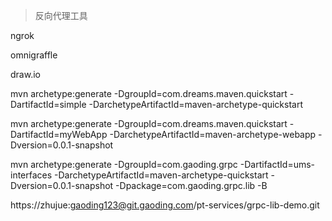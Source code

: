 > 反向代理工具

ngrok

omnigraffle

draw.io







mvn archetype:generate -DgroupId=com.dreams.maven.quickstart -DartifactId=simple -DarchetypeArtifactId=maven-archetype-quickstart





mvn archetype:generate -DgroupId=com.dreams.maven.quickstart -DartifactId=myWebApp -DarchetypeArtifactId=maven-archetype-webapp -Dversion=0.0.1-snapshot





mvn archetype:generate -DgroupId=com.gaoding.grpc -DartifactId=ums-interfaces -DarchetypeArtifactId=maven-archetype-quickstart -Dversion=0.0.1-snapshot -Dpackage=com.gaoding.grpc.lib -B



https://zhujue:gaoding123@git.gaoding.com/pt-services/grpc-lib-demo.git